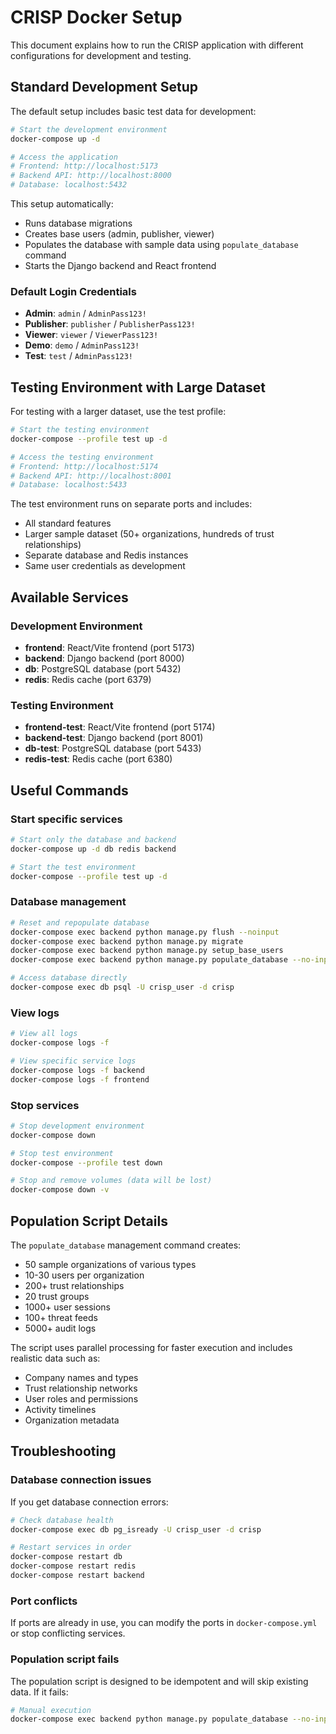 # CRISP Docker Setup

This document explains how to run the CRISP application with different configurations for development and testing.

## Standard Development Setup

The default setup includes basic test data for development:

```bash
# Start the development environment
docker-compose up -d

# Access the application
# Frontend: http://localhost:5173
# Backend API: http://localhost:8000
# Database: localhost:5432
```

This setup automatically:
- Runs database migrations
- Creates base users (admin, publisher, viewer)
- Populates the database with sample data using `populate_database` command
- Starts the Django backend and React frontend

### Default Login Credentials
- **Admin**: `admin` / `AdminPass123!`
- **Publisher**: `publisher` / `PublisherPass123!`
- **Viewer**: `viewer` / `ViewerPass123!`
- **Demo**: `demo` / `AdminPass123!`
- **Test**: `test` / `AdminPass123!`

## Testing Environment with Large Dataset

For testing with a larger dataset, use the test profile:

```bash
# Start the testing environment
docker-compose --profile test up -d

# Access the testing environment
# Frontend: http://localhost:5174
# Backend API: http://localhost:8001
# Database: localhost:5433
```

The test environment runs on separate ports and includes:
- All standard features
- Larger sample dataset (50+ organizations, hundreds of trust relationships)
- Separate database and Redis instances
- Same user credentials as development

## Available Services

### Development Environment
- **frontend**: React/Vite frontend (port 5173)
- **backend**: Django backend (port 8000)
- **db**: PostgreSQL database (port 5432)
- **redis**: Redis cache (port 6379)

### Testing Environment
- **frontend-test**: React/Vite frontend (port 5174)
- **backend-test**: Django backend (port 8001)
- **db-test**: PostgreSQL database (port 5433)
- **redis-test**: Redis cache (port 6380)

## Useful Commands

### Start specific services
```bash
# Start only the database and backend
docker-compose up -d db redis backend

# Start the test environment
docker-compose --profile test up -d
```

### Database management
```bash
# Reset and repopulate database
docker-compose exec backend python manage.py flush --noinput
docker-compose exec backend python manage.py migrate
docker-compose exec backend python manage.py setup_base_users
docker-compose exec backend python manage.py populate_database --no-input

# Access database directly
docker-compose exec db psql -U crisp_user -d crisp
```

### View logs
```bash
# View all logs
docker-compose logs -f

# View specific service logs
docker-compose logs -f backend
docker-compose logs -f frontend
```

### Stop services
```bash
# Stop development environment
docker-compose down

# Stop test environment
docker-compose --profile test down

# Stop and remove volumes (data will be lost)
docker-compose down -v
```

## Population Script Details

The `populate_database` management command creates:
- 50 sample organizations of various types
- 10-30 users per organization
- 200+ trust relationships
- 20 trust groups
- 1000+ user sessions
- 100+ threat feeds
- 5000+ audit logs

The script uses parallel processing for faster execution and includes realistic data such as:
- Company names and types
- Trust relationship networks
- User roles and permissions
- Activity timelines
- Organization metadata

## Troubleshooting

### Database connection issues
If you get database connection errors:
```bash
# Check database health
docker-compose exec db pg_isready -U crisp_user -d crisp

# Restart services in order
docker-compose restart db
docker-compose restart redis
docker-compose restart backend
```

### Port conflicts
If ports are already in use, you can modify the ports in `docker-compose.yml` or stop conflicting services.

### Population script fails
The population script is designed to be idempotent and will skip existing data. If it fails:
```bash
# Manual execution
docker-compose exec backend python manage.py populate_database --no-input
```